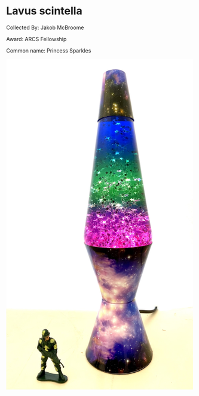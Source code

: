 # Lavus scintella 

Collected By: Jakob McBroome

Award: ARCS Fellowship

Common name: Princess Sparkles

<img src='IMG_9672.jpg' alt='IMG_9672' width='500'/>
